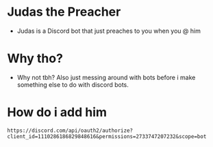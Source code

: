# Judas the Preacher
- Judas is a Discord bot that just preaches to you when you @ him
# Why tho?
- Why not tbh? Also just messing around with bots before i make something else to do with discord bots.
# How do i add him
```
https://discord.com/api/oauth2/authorize?client_id=1110286186829848616&permissions=2733747207232&scope=bot
```

